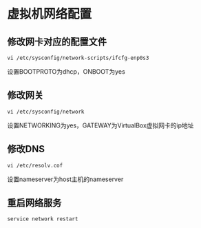 <!--
 * @author: ares
 * @date: 2022-01-13 14:13:38
 * @lastEditTime: 2022-01-13 16:02:22
 * @lastEditors: ares
 * @description: 
 * 
-->

# 虚拟机网络配置

## 修改网卡对应的配置文件

```shell
vi /etc/sysconfig/network-scripts/ifcfg-enp0s3
```

设置BOOTPROTO为dhcp，ONBOOT为yes

## 修改网关

```shell
vi /etc/sysconfig/network
```

设置NETWORKING为yes，GATEWAY为VirtualBox虚拟网卡的ip地址

## 修改DNS

```shell
vi /etc/resolv.cof
```

设置nameserver为host主机的nameserver

## 重启网络服务

```shell
service network restart
```
